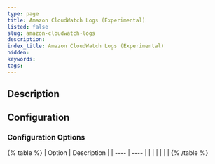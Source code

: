 ```yaml
---
type: page
title: Amazon CloudWatch Logs (Experimental)
listed: false
slug: amazon-cloudwatch-logs
description: 
index_title: Amazon CloudWatch Logs (Experimental)
hidden: 
keywords: 
tags: 
---
```


## Description

## Configuration

### Configuration Options

{% table %}
| Option | Description | 
| ---- | ---- | 
|  |  | 
|  |  | 
{% /table %}